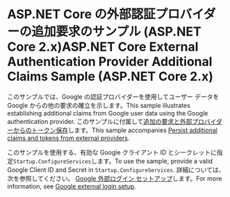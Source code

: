 # <a name="aspnet-core-external-authentication-provider-additional-claims-sample-aspnet-core-2x"></a><span data-ttu-id="50b4d-101">ASP.NET Core の外部認証プロバイダーの追加要求のサンプル (ASP.NET Core 2.x)</span><span class="sxs-lookup"><span data-stu-id="50b4d-101">ASP.NET Core External Authentication Provider Additional Claims Sample (ASP.NET Core 2.x)</span></span>

<span data-ttu-id="50b4d-102">このサンプルでは、Google の認証プロバイダーを使用してユーザー データを Google からの他の要求の確立を示します。</span><span class="sxs-lookup"><span data-stu-id="50b4d-102">This sample illustrates establishing additional claims from Google user data using the Google authentication provider.</span></span> <span data-ttu-id="50b4d-103">このサンプルに付属して[追加の要求と外部プロバイダーからのトークン保存](https://docs.microsoft.com/aspnet/core/security/authentication/social/additional-claims)します。</span><span class="sxs-lookup"><span data-stu-id="50b4d-103">This sample accompanies [Persist additional claims and tokens from external providers](https://docs.microsoft.com/aspnet/core/security/authentication/social/additional-claims).</span></span>

<span data-ttu-id="50b4d-104">このサンプルを使用する、有効な Google クライアント ID とシークレットに指定`Startup.ConfigureServices`します。</span><span class="sxs-lookup"><span data-stu-id="50b4d-104">To use the sample, provide a valid Google Client ID and Secret in `Startup.ConfigureServices`.</span></span> <span data-ttu-id="50b4d-105">詳細については、次を参照してください。 [Google 外部ログイン セットアップ](https://docs.microsoft.com/aspnet/core/security/authentication/social/google-logins)します。</span><span class="sxs-lookup"><span data-stu-id="50b4d-105">For more information, see [Google external login setup](https://docs.microsoft.com/aspnet/core/security/authentication/social/google-logins).</span></span>
